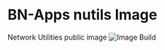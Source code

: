 # BN-Apps nutils Image
Network Utilities public image
![Image Build](https://github.com/bn-apps/nutils/actions/workflows/docker-image.yml/badge.svg)
